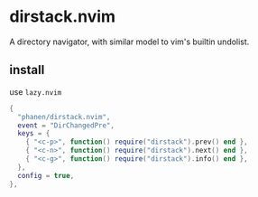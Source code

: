 # dirstack.nvim

A directory navigator, with similar model to vim's builtin undolist.

## install

use `lazy.nvim`
```lua
{
  "phanen/dirstack.nvim",
  event = "DirChangedPre",
  keys = {
    { "<c-p>", function() require("dirstack").prev() end },
    { "<c-n>", function() require("dirstack").next() end },
    { "<c-g>", function() require("dirstack").info() end },
  },
  config = true,
},
```
